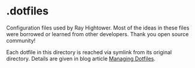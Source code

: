.dotfiles
===

Configuration files used by Ray Hightower. Most of the ideas in these
files were borrowed or learned from other developers. Thank you open
source community!

Each dotfile in this directory is reached via symlink from its original directory. Details are given in blog article [Managing Dotfiles]().
